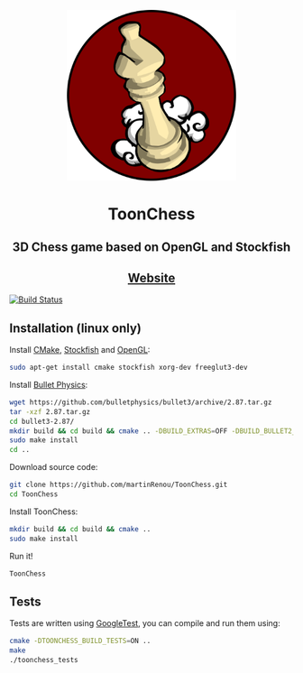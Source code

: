 <p align="center"><a href="https://martinrenou.github.io/ToonChess/"><img width="300" src="images/logo.png"></a></p>
<h1 align="center">ToonChess</h1>
<h2 align="center"> 3D Chess game based on OpenGL and Stockfish </h1>
<h2 align="center"><a href="https://martinrenou.github.io/ToonChess/">Website</a></h1>

[![Build Status](https://travis-ci.org/martinRenou/ToonChess.svg?branch=master)](https://travis-ci.org/martinRenou/ToonChess)

## Installation (linux only)

Install [CMake](https://cmake.org/), [Stockfish](https://stockfishchess.org/) and [OpenGL](https://www.opengl.org/):
```bash
sudo apt-get install cmake stockfish xorg-dev freeglut3-dev
```

Install [Bullet Physics](http://bulletphysics.org/wordpress/):
```bash
wget https://github.com/bulletphysics/bullet3/archive/2.87.tar.gz
tar -xzf 2.87.tar.gz
cd bullet3-2.87/
mkdir build && cd build && cmake .. -DBUILD_EXTRAS=OFF -DBUILD_BULLET2_DEMOS=OFF -DBUILD_CPU_DEMOS=OFF -DBUILD_OPENGL3_DEMOS=OFF -DBUILD_UNIT_TESTS=OFF
sudo make install
cd ..
```

Download source code:
```bash
git clone https://github.com/martinRenou/ToonChess.git
cd ToonChess
```

Install ToonChess:
```bash
mkdir build && cd build && cmake ..
sudo make install
```

Run it!
```bash
ToonChess
```

## Tests

Tests are written using [GoogleTest](https://github.com/google/googletest),
you can compile and run them using:
```bash
cmake -DTOONCHESS_BUILD_TESTS=ON ..
make
./toonchess_tests
```
